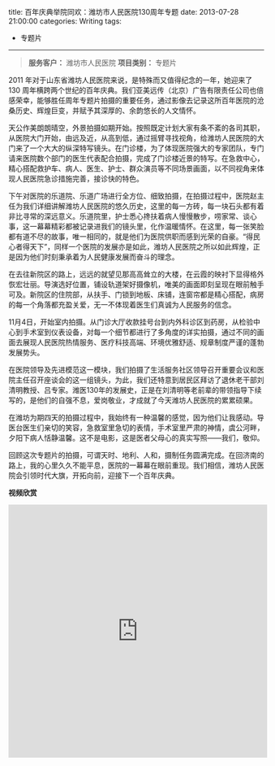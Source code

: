 title: 百年庆典举院同欢：潍坊市人民医院130周年专题
date: 2013-07-28 21:00:00
categories: Writing
tags:
 - 专题片
---

> __服务客户：__ 潍坊市人民医院
> __项目类别：__ 专题片

2011 年对于山东省潍坊人民医院来说，是特殊而又值得纪念的一年，她迎来了 130 周年横跨两个世纪的百年庆典。我们亚美远传（北京）广告有限责任公司也倍感荣幸，能够胜任周年专题片拍摄的重要任务，通过影像去记录这所百年医院的沧桑历史、辉煌巨变，并赋予其深厚的、余韵悠长的人文情怀。

天公作美朗朗晴空，外景拍摄如期开始。按照既定计划大家有条不紊的各司其职，从医院大门开始，由远及近，从高到低，通过摇臂寻找视角，给潍坊人民医院的大门来了一个大大的纵深特写镜头。在门诊楼，为了体现医院强大的专家团队，专门请来医院数个部门的医生代表配合拍摄，完成了门诊楼近景的特写。在急救中心，精心搭配救护车、病人、医生、护士、群众演员等不同场景画面，以不同视角来体现人民医院急诊措施完善，接诊快的特色。

下午对医院的乐道院、乐道广场进行全方位、细致拍摄，在拍摄过程中，医院赵主任为我们详细讲解潍坊人民医院的悠久历史，这里的每一方砖，每一块石头都有着非比寻常的深远意义。乐道院里，护士悉心搀扶着病人慢慢散步，唠家常、谈心事，这一幕幕精彩都被记录进我们的镜头里，化作温暖情怀。在这里，每一张笑脸都有道不尽的故事，唯一相同的，就是他们为医院供职而感到光荣的自豪。“得民心者得天下”，同样一个医院的发展亦是如此，潍坊人民医院之所以如此辉煌，正是因为他们时刻秉承着为人民健康发展而奋斗的理念。

在去往新院区的路上，远远的就望见那高高耸立的大楼，在云霞的映衬下显得格外恢宏壮丽。导演选好位置，铺设轨道架好摄像机，唯美的画面即刻呈现在眼前触手可及。新院区的住院部，从扶手、门锁到地板、床铺，连窗帘都是精心搭配，病房的每一个角落都充盈关爱，无一不体现着医生们真诚为人民服务的信念。

11月4日，开始室内拍摄。从门诊大厅收款挂号台到内外科诊区到药房，从检验中心到手术室到仪表设备，对每一个细节都进行了多角度的详实拍摄，通过不同的画面去展现人民医院热情服务、医疗科技高端、环境优雅舒适、规章制度严谨的蓬勃发展势头。

在医院领导及先进模范这一模块，我们拍摄了生活服务社区领导召开重要会议和医院主任召开座谈会的这一组镜头，为此，我们还特意到居民区拜访了退休老干部刘清明教授、吕专家。潍医130年的发展史，正是在刘清明等老前辈的带领指导下续写的，是他们的自强不息，爱岗敬业，才成就了今天潍坊人民医院的累累硕果。

在潍坊为期四天的拍摄过程中，我始终有一种温馨的感觉，因为他们让我感动。导医台医生们亲切的笑容，急救室里急切的表情，手术室里严肃的神情，虞公河畔，夕阳下病人恬静温馨。这不是电影，这是医者父母心的真实写照——我们，敬仰。

回顾这次专题片的拍摄，可谓天时、地利、人和，摄制任务圆满完成。在回济南的路上，我的心里久久不能平息，医院的一幕幕在眼前重现。我们相信，潍坊人民医院会引领时代大旗，开拓向前，迎接下一个百年庆典。

__视频欣赏__

<iframe height=498 width=510 src="http://player.youku.com/embed/XNjA4ODg3NDY0" frameborder=0 allowfullscreen></iframe>
